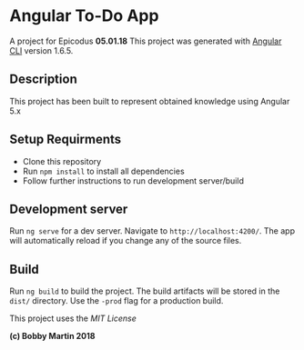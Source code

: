 # Angular To-Do App
A project for Epicodus **05.01.18**
This project was generated with [Angular CLI](https://github.com/angular/angular-cli) version 1.6.5.

## Description
This project has been built to represent obtained knowledge using Angular 5.x

## Setup Requirments
  * Clone this repository
  * Run `npm install` to install all dependencies
  * Follow further instructions to run development server/build

## Development server

Run `ng serve` for a dev server. Navigate to `http://localhost:4200/`. The app will automatically reload if you change any of the source files.

## Build

Run `ng build` to build the project. The build artifacts will be stored in the `dist/` directory. Use the `-prod` flag for a production build.

This project uses the _MIT License_  

**(c) Bobby Martin 2018**
